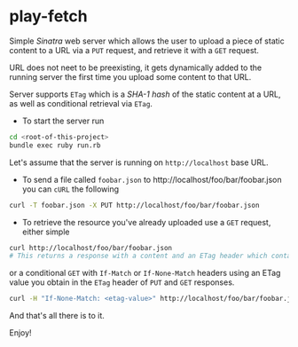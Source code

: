 # play-fetch
Simple *Sinatra* web server which allows the user to upload a piece of static content to a URL via a `PUT` request, and retrieve it with a `GET` request.

URL does not neet to be preexisting, it gets dynamically added to the running server the first time you upload some content to that URL.

Server supports `ETag` which is a *SHA-1 hash* of the static content at a URL, as well as conditional retrieval via `ETag`.

- To start the server run

```sh
cd <root-of-this-project>
bundle exec ruby run.rb
```
Let's assume that the server is running on `http://localhost` base URL.

- To send a file called `foobar.json` to http://localhost/foo/bar/foobar.json you can `cURL` the following

```sh
curl -T foobar.json -X PUT http://localhost/foo/bar/foobar.json
```

- To retrieve the resource you've already uploaded use a `GET` request, either simple

```sh
curl http://localhost/foo/bar/foobar.json
# This returns a response with a content and an ETag header which contains <etag-value>
```

or a conditional `GET` with `If-Match` or `If-None-Match` headers using an ETag value you obtain in the `ETag` header of `PUT` and `GET` responses.

```sh
curl -H "If-None-Match: <etag-value>" http://localhost/foo/bar/foobar.json
```
And that's all there is to it.

Enjoy!
